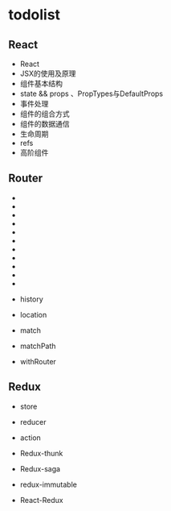 # todolist

## React

- React
- JSX的使用及原理
- 组件基本结构
- state && props 、PropTypes与DefaultProps
- 事件处理
- 组件的组合方式
- 组件的数据通信
- 生命周期
- refs
- 高阶组件

## Router

- <BrowserRouter>
- <HashRouter>
- <Link>
- <NavLink>
- <Route>
- <Router>
- <Switch>
- <Redirect>

- <MemoryRouter>
- <StaticRouter>
- <Prompt>

- history
- location
- match
- matchPath
- withRouter

## Redux

- store
- reducer
- action

- Redux-thunk
- Redux-saga
- redux-immutable
- React-Redux
